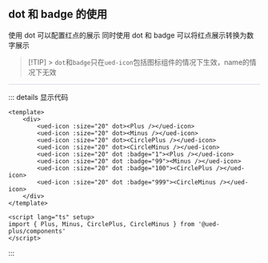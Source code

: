 ## dot 和 badge 的使用

使用 dot 可以配置红点的展示
同时使用 dot 和 badge 可以将红点展示转换为数字展示

> [!TIP] > `dot`和`badge`只在`ued-icon`包括图标组件的情况下生效，name的情况下无效

<div class="icon-content icon-dot">
  <div class="icon-dot-show">
    <ued-icon :size="20" dot><Plus /></ued-icon>
    <ued-icon :size="20" dot><Minus /></ued-icon>
    <ued-icon :size="20" dot><CirclePlus /></ued-icon>
    <ued-icon :size="20" dot><CircleMinus /></ued-icon>
    <ued-icon :size="20" dot :badge="1"><Plus /></ued-icon>
    <ued-icon :size="20" dot :badge="99"><Minus /></ued-icon>
    <ued-icon :size="20" dot :badge="100"><CirclePlus /></ued-icon>
    <ued-icon :size="20" dot :badge="999"><CircleMinus /></ued-icon>
  </div>
</div>

<style>
.icon-dot {
	border: 1px solid #e4e7ed;
	border-radius: 5px;
}
.icon-dot-show {
	display: flex;
}
.icon-dot .ued-icon {
	margin-right: 36px;
}
</style>

::: details 显示代码

```vue
<template>
	<div>
		<ued-icon :size="20" dot><Plus /></ued-icon>
		<ued-icon :size="20" dot><Minus /></ued-icon>
		<ued-icon :size="20" dot><CirclePlus /></ued-icon>
		<ued-icon :size="20" dot><CircleMinus /></ued-icon>
		<ued-icon :size="20" dot :badge="1"><Plus /></ued-icon>
		<ued-icon :size="20" dot :badge="99"><Minus /></ued-icon>
		<ued-icon :size="20" dot :badge="100"><CirclePlus /></ued-icon>
		<ued-icon :size="20" dot :badge="999"><CircleMinus /></ued-icon>
	</div>
</template>

<script lang="ts" setup>
import { Plus, Minus, CirclePlus, CircleMinus } from '@ued-plus/components'
</script>
```

:::
